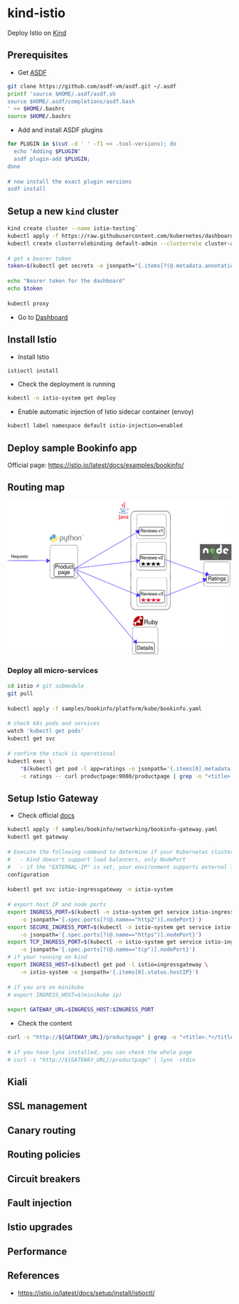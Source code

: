 # kind-istio
Deploy Istio on [Kind](https://github.com/kubernetes-sigs/kind)

## Prerequisites
* Get [ASDF](https://github.com/asdf-vm/asdf)
```bash
git clone https://github.com/asdf-vm/asdf.git ~/.asdf
printf 'source $HOME/.asdf/asdf.sh
source $HOME/.asdf/completions/asdf.bash
' >> $HOME/.bashrc
source $HOME/.bashrc
```

* Add and install ASDF plugins
```bash
for PLUGIN in $(cut -d ' ' -f1 << .tool-versions); do
  echo "Adding $PLUGIN"
  asdf plugin-add $PLUGIN;
done

# now install the exact plugin versions
asdf install
```

## Setup a new `kind` cluster
```bash
kind create cluster --name istio-testing`
kubectl apply -f https://raw.githubusercontent.com/kubernetes/dashboard/v2.0.0/aio/deploy/recommended.yaml
kubectl create clusterrolebinding default-admin --clusterrole cluster-admin --serviceaccount=default:default

# get a bearer token
token=$(kubectl get secrets -o jsonpath="{.items[?(@.metadata.annotations['kubernetes\.io/service-account\.name']=='default')].data.token}" | base64 --decode)

echo "Bearer token for the dashboard"
echo $token

kubectl proxy
```
* Go to [Dashboard](http://localhost:8001/api/v1/namespaces/kubernetes-dashboard/services/https:kubernetes-dashboard:/proxy/)

## Install Istio
* Install Istio
```bash
istioctl install
```
* Check the deployment is running
```bash
kubectl -n istio-system get deploy
```
* Enable automatic injection of Istio sidecar container (envoy)
```bash
kubectl label namespace default istio-injection=enabled
```

## Deploy sample Bookinfo app
Official page: https://istio.io/latest/docs/examples/bookinfo/

## Routing map
![App Schema](.images/bookinfo-diagram.svg)

### Deploy all micro-services
```bash
cd istio # git submodule
git pull

kubectl apply -f samples/bookinfo/platform/kube/bookinfo.yaml

# check k8s pods and services
watch 'kubectl get pods'
kubectl get svc

# confirm the stack is operational
kubectl exec \
    "$(kubectl get pod -l app=ratings -o jsonpath='{.items[0].metadata.name}')" \
    -c ratings -- curl productpage:9080/productpage | grep -o "<title>.*</title>"
```

## Setup Istio Gateway
* Check official [docs](https://istio.io/latest/docs/concepts/traffic-management/#gateways)

```bash
kubectl apply -f samples/bookinfo/networking/bookinfo-gateway.yaml
kubectl get gateway

# Execute the following command to determine if your Kubernetes cluster is running in an environment that supports external load balancers
#   - Kind doesn't support load balancers, only NodePort
#   - if the "EXTERNAL-IP" is set, your environment supports external load balancers. Note: Kind doesn't support load balancers, only NodePort
configuration

kubectl get svc istio-ingressgateway -n istio-system

# export host IP and node ports
export INGRESS_PORT=$(kubectl -n istio-system get service istio-ingressgateway \
    -o jsonpath='{.spec.ports[?(@.name=="http2")].nodePort}')
export SECURE_INGRESS_PORT=$(kubectl -n istio-system get service istio-ingressgateway \
    -o jsonpath='{.spec.ports[?(@.name=="https")].nodePort}')
export TCP_INGRESS_PORT=$(kubectl -n istio-system get service istio-ingressgateway \
    -o jsonpath='{.spec.ports[?(@.name=="tcp")].nodePort}')
# if your running on kind
export INGRESS_HOST=$(kubectl get pod -l istio=ingressgateway \
    -n istio-system -o jsonpath='{.items[0].status.hostIP}')

# if you are on minikube
# export INGRESS_HOST=$(minikube ip)

export GATEWAY_URL=$INGRESS_HOST:$INGRESS_PORT
```

* Check the content
```bash
curl -s "http://${GATEWAY_URL}/productpage" | grep -o "<title>.*</title>"

# if you have lynx installed, you can check the whole page
# curl -s "http://${GATEWAY_URL}/productpage" | lynx -stdin
```

## Kiali

## SSL management

## Canary routing

## Routing policies

## Circuit breakers

## Fault injection

## Istio upgrades

## Performance

## References
* https://istio.io/latest/docs/setup/install/istioctl/
